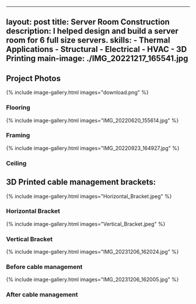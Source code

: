   ---
  layout: post
  title: Server Room Construction
  description:  I helped design and build a server room for 6 full size servers.
  skills: 
    - Thermal Applications
    - Structural
    - Electrical
    - HVAC
    - 3D Printing
  main-image: ./IMG_20221217_165541.jpg
  ---

## Project Photos


{% include image-gallery.html images="download.png" %}
### Flooring
{% include image-gallery.html images="IMG_20220620_155614.jpg" %}
### Framing
{% include image-gallery.html images="IMG_20220923_164927.jpg" %}
### Ceiling


## 3D Printed cable management brackets:

{% include image-gallery.html images="Horizontal_Bracket.jpeg" %}
### Horizontal Bracket
{% include image-gallery.html images="Vertical_Bracket.jpeg" %}
### Vertical Bracket
{% include image-gallery.html images="IMG_20231206_162024.jpg" %}
### Before cable management
{% include image-gallery.html images="IMG_20231206_162005.jpg" %}
### After cable management